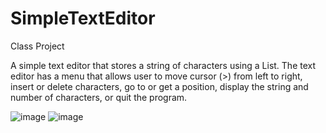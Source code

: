 # SimpleTextEditor
Class Project

A simple text editor that stores a string of characters using a List. 
The text editor has a menu that allows user to move cursor (>) from left to right,
insert or delete characters, go to or get a position, display the string and number of characters, 
or quit the program.

![image](https://user-images.githubusercontent.com/55167367/94331478-8c6c6700-ff81-11ea-8b94-f3b5270495a6.png)
![image](https://user-images.githubusercontent.com/55167367/94331519-e836f000-ff81-11ea-9254-6948aade1e0f.png)
